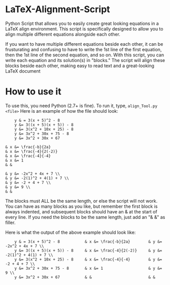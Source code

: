 # LaTeX-Alignment-Script
Python Script that allows you to easily create great looking equations in a LaTeX align environment. This script is specifically designed to allow you to align multiple different equations alongside each other.

If you want to have multiple different equations beside each other, it can be frusturating and confusing to have to write the 1st line of the first equation, then the 1st line of the second equation, and so on. With this script, you can write each equation and its solution(s) in "blocks." The script will align these blocks beside each other, making easy to read text and a great-looking LaTeX document

# How to use it
To use this, you need Python (2.7+ is fine). To run it, type, ``` align_Tool.py <file> ```
Here is an example of how the file should look:

```
	y & = 3(x + 5)^2 - 8
	y &= 3((x + 5)(x + 5)) - 8
	y &= 3(x^2 + 10x + 25) - 8
	y &= 3x^2 + 30x + 75 - 8
	y &= 3x^2 + 30x + 67
    
& x &= \frac{-b}{2a}
& x &= \frac{-4}{2(-2)}
& x &= \frac{-4}{-4}
& x &= 1  
& &
     
& y &= -2x^2 + 4x + 7 \\
& y &= -2(1)^2 + 4(1) + 7 \\
& y &= -2 + 4 + 7 \\
& y &= 9 \\
& & 
```

The blocks must ALL be the same length, or else the script will not work. You can have as many blocks as you like, but remember the first block is always indented, and subsequent blocks should have an & at the start of every line. If you need the blocks to be the same length, just add an "& &" as filler. 

Here is what the output of the above example should look like:

```
	y & = 3(x + 5)^2 - 8           & x &= \frac{-b}{2a}        & y &= -2x^2 + 4x + 7 \\        
	y &= 3((x + 5)(x + 5)) - 8     & x &= \frac{-4}{2(-2)}     & y &= -2(1)^2 + 4(1) + 7 \\    
	y &= 3(x^2 + 10x + 25) - 8     & x &= \frac{-4}{-4}        & y &= -2 + 4 + 7 \\            
	y &= 3x^2 + 30x + 75 - 8       & x &= 1                    & y &= 9 \\                     
	y &= 3x^2 + 30x + 67           & &                         & &       
```
